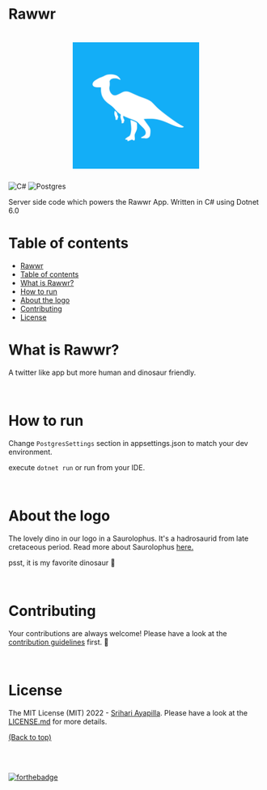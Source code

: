 # Rawwr

<h1 align="center">
  <img src="Images/rawwr_logo.png" alt="Rawwr Logo" width="250" height="250"/>
</h1>

![C#](https://img.shields.io/badge/C%23-239120?style=for-the-badge&logo=c-sharp&logoColor=white)
![Postgres](https://img.shields.io/badge/PostgreSQL-316192?style=for-the-badge&logo=postgresql&logoColor=white)

Server side code which powers the Rawwr App. Written in C# using Dotnet 6.0

# Table of contents

- [Rawwr](#rawwr)
- [Table of contents](#table-of-contents)
- [What is Rawwr?](#what-is-rawwr)
- [How to run](#how-to-run)
- [About the logo](#about-the-logo)
- [Contributing](#contributing)
- [License](#license)

# What is Rawwr?

A twitter like app but more human and dinosaur friendly.

<br/>

# How to run

Change `PostgresSettings` section in appsettings.json to match your dev environment.

execute `dotnet run` or run from your IDE.

<br/>

# About the logo

The lovely dino in our logo in a Saurolophus. It's a hadrosaurid from late cretaceous period. Read more about Saurolophus [here.](https://en.wikipedia.org/wiki/Saurolophus)

psst, it is my favorite dinosaur 🦕

<br/>

# Contributing

Your contributions are always welcome! Please have a look at the [contribution guidelines](CONTRIBUTING.md) first. :tada:

<br/>

# License

The MIT License (MIT) 2022 - [Srihari Ayapilla](https://github.com/srihariash999/). Please have a look at the [LICENSE.md](LICENSE.md) for more details.

[(Back to top)](#table-of-contents)

<br/>
<br/>

[![forthebadge](https://forthebadge.com/images/badges/built-with-love.svg)](https://forthebadge.com)
